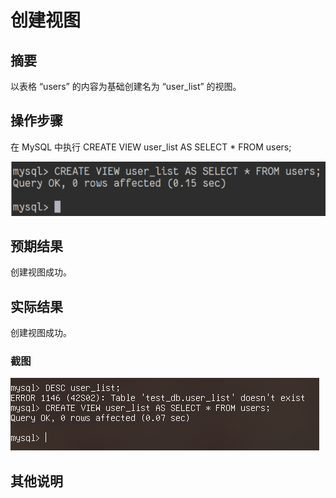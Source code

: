 # 创建视图

## 摘要

以表格 “users” 的内容为基础创建名为 “user_list” 的视图。

## 操作步骤

在 MySQL 中执行 CREATE VIEW user_list AS SELECT * FROM users;

![创建视图](./img/创建视图.png)

## 预期结果

创建视图成功。

## 实际结果

创建视图成功。

### 截图

![创建视图](./img/创建视图2.png)

## 其他说明
